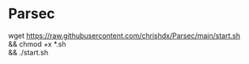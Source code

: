 # Parsec

wget https://raw.githubusercontent.com/chrishdx/Parsec/main/start.sh \
&& chmod +x *.sh\
&& ./start.sh
